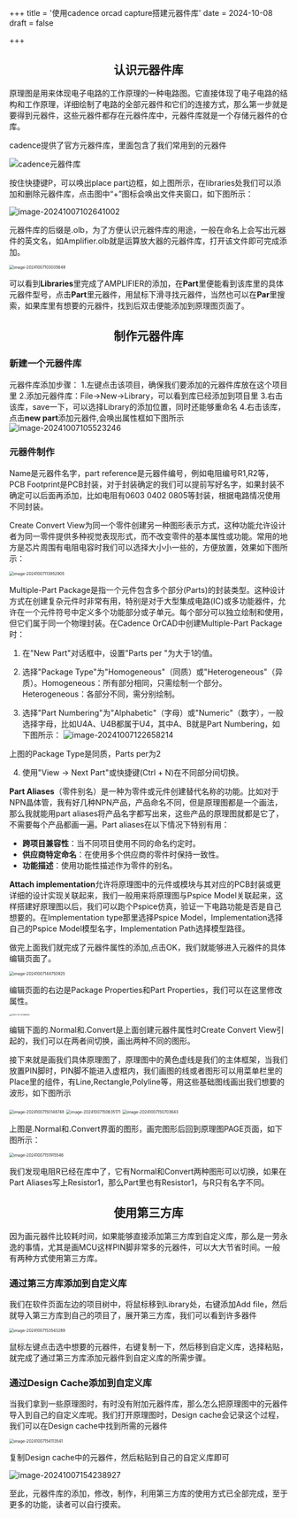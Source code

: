 +++
title = '使用cadence orcad capture搭建元器件库'
date = 2024-10-08
draft = false

+++

## <center>认识元器件库</center>

原理图是用来体现电子电路的工作原理的一种电路图。它直接体现了电子电路的结构和工作原理，详细绘制了电路的全部元器件和它们的连接方式，那么第一步就是要得到元器件，这些元器件都存在元器件库中，元器件库就是一个存储元器件的仓库。

cadence提供了官方元器件库，里面包含了我们常用到的元器件

![cadence元器件库](C:\Users\liuchao\AppData\Roaming\Typora\typora-user-images\cadence%E5%85%83%E5%99%A8%E4%BB%B6%E5%BA%93.png)

按住快捷键P，可以唤出place part边框，如上图所示，在libraries处我们可以添加和删除元器件库，点击图中“+”图标会唤出文件夹窗口，如下图所示：

![image-20241007102641002](C:\Users\liuchao\AppData\Roaming\Typora\typora-user-images\image-20241007102641002.png)

元器件库的后缀是.olb，为了方便认识元器件库的用途，一般在命名上会写出元器件的英文名，如Amplifier.olb就是运算放大器的元器件库，打开该文件即可完成添加。

<img src="C:\Users\liuchao\AppData\Roaming\Typora\typora-user-images\image-20241007103035648.png" alt="image-20241007103035648" style="zoom: 50%;" />

可以看到**Libraries**里完成了AMPLIFIER的添加，在**Part**里便能看到该库里的具体元器件型号，点击**Part**里元器件，用鼠标下滑寻找元器件，当然也可以在**Par**里搜索，如果库里有想要的元器件，找到后双击便能添加到原理图页面了。

## <center>制作元器件库</center>

### 新建一个元器件库

元器件库添加步骤：
1.左键点击该项目，确保我们要添加的元器件库放在这个项目里
2.添加元器件库：File->New->Library，可以看到库已经添加到项目里
3.右击该库，save一下，可以选择Library的添加位置，同时还能够重命名
4.右击该库，点击**new part**添加元器件,会唤出属性框如下图所示
![image-20241007105523246](C:\Users\liuchao\AppData\Roaming\Typora\typora-user-images\image-20241007105523246.png)

### 元器件制作

Name是元器件名字，part reference是元器件编号，例如电阻编号R1,R2等，PCB Footprint是PCB封装，对于封装确定的我们可以提前写好名字，如果封装不确定可以后面再添加，比如电阻有0603 0402 0805等封装，根据电路情况使用不同封装。

Create Convert View为同一个零件创建另一种图形表示方式，这种功能允许设计者为同一零件提供多种视觉表现形式，而不改变零件的基本属性或功能。常用的地方是芯片周围有电阻电容时我们可以选择大小小一些的，方便放置，效果如下图所示：

<img src="C:\Users\liuchao\AppData\Roaming\Typora\typora-user-images\image-20241007113952905.png" alt="image-20241007113952905" style="zoom:50%;" />

Multiple-Part Package是指一个元件包含多个部分(Parts)的封装类型。这种设计方式在创建复杂元件时非常有用，特别是对于大型集成电路(IC)或多功能器件，允许在一个元件符号中定义多个功能部分或子单元。每个部分可以独立绘制和使用，但它们属于同一个物理封装。在Cadence OrCAD中创建Multiple-Part Package时：
1. 在"New Part"对话框中，设置"Parts per "为大于1的值。

2. 选择"Package Type"为"Homogeneous"（同质）或"Heterogeneous"（异质）。Homogeneous：所有部分相同，只需绘制一个部分。Heterogeneous：各部分不同，需分别绘制。

3. 选择"Part Numbering"为"Alphabetic"（字母）或"Numeric"（数字），一般选择字母，比如U4A、U4B都属于U4，其中A、B就是Part Numbering，如下图所示：
    ![image-20241007122658214](C:\Users\liuchao\AppData\Roaming\Typora\typora-user-images\image-20241007122658214.png)

  上图的Package Type是同质，Parts per为2


4. 使用"View -> Next Part"或快捷键(Ctrl + N)在不同部分间切换。

**Part Aliases**（零件别名）是一种为零件或元件创建替代名称的功能。比如对于NPN晶体管，我有好几种NPN产品，产品命名不同，但是原理图都是一个画法，那么我就能用part aliases将产品名字都写出来，这些产品的原理图就都是它了，不需要每个产品都画一遍。Part aliases在以下情况下特别有用：

- **跨项目兼容性**：当不同项目使用不同的命名约定时。
- **供应商特定命名**：在使用多个供应商的零件时保持一致性。
- **功能描述**：使用功能性描述作为零件的别名。

**Attach implementation**允许将原理图中的元件或模块与其对应的PCB封装或更详细的设计实现关联起来，我们一般用来将原理图与Pspice Model关联起来，这样搭建好原理图以后，我们可以跑个Pspice仿真，验证一下电路功能是否是自己想要的。在Implementation type那里选择Pspice Model，Implementation选择自己的Pspice Model模型名字，Implementation Path选择模型路径。

做完上面我们就完成了元器件属性的添加,点击OK，我们就能够进入元器件的具体编辑页面了。

<img src="C:\Users\liuchao\AppData\Roaming\Typora\typora-user-images\image-20241007144750925.png" alt="image-20241007144750925" style="zoom:50%;" />

编辑页面的右边是Package Properties和Part Properties，我们可以在这里修改属性。

<img src="C:\Users\liuchao\AppData\Roaming\Typora\typora-user-images\2024-10-07_145026.png" alt="2024-10-07_145026" style="zoom: 25%;" />

编辑下面的.Normal和.Convert是上面创建元器件属性时Create Convert View引起的，我们可以在两者间切换，画出两种不同的图形。

接下来就是画我们具体原理图了，原理图中的黄色虚线是我们的主体框架，当我们放置PIN脚时，PIN脚不能进入虚框内，我们画图的线或者图形可以用菜单栏里的Place里的组件，有Line,Rectangle,Polyline等，用这些基础图线画出我们想要的波形，如下图所示

<img src="C:\Users\liuchao\AppData\Roaming\Typora\typora-user-images\image-20241007150148748.png" alt="image-20241007150148748" style="zoom: 50%;" />

<img src="C:\Users\liuchao\AppData\Roaming\Typora\typora-user-images\image-20241007150635171.png" alt="image-20241007150635171" style="zoom:50%;" />

<img src="C:\Users\liuchao\AppData\Roaming\Typora\typora-user-images\image-20241007150703643.png" alt="image-20241007150703643" style="zoom:50%;" />

上图是.Normal和.Convert界面的图形，画完图形后回到原理图PAGE页面，如下图所示：

<img src="C:\Users\liuchao\AppData\Roaming\Typora\typora-user-images\image-20241007151915546.png" alt="image-20241007151915546" style="zoom:50%;" />

我们发现电阻R已经在库中了，它有Normal和Convert两种图形可以切换，如果在Part Aliases写上Resistor1，那么Part里也有Resistor1，与R只有名字不同。



## <center>使用第三方库</center>

因为画元器件比较耗时间，如果能够直接添加第三方库到自定义库，那么是一劳永逸的事情，尤其是画MCU这样PIN脚非常多的元器件，可以大大节省时间。一般有两种方式使用第三方库。

### 通过第三方库添加到自定义库

我们在软件页面左边的项目树中，将鼠标移到Library处，右键添加Add file，然后就导入第三方库到自己的项目了，展开第三方库，我们可以看到许多器件

<img src="C:\Users\liuchao\AppData\Roaming\Typora\typora-user-images\image-20241007153543289.png" alt="image-20241007153543289" style="zoom:50%;" />

鼠标左键点击选中想要的元器件，右键复制一下，然后移到自定义库，选择粘贴，就完成了通过第三方库添加元器件到自定义库的所需步骤。

### 通过Design Cache添加到自定义库

当我们拿到一些原理图时，有时没有附加元器件库，那么怎么把原理图中的元器件导入到自己的自定义库呢。我们打开原理图时，Design cache会记录这个过程，我们可以在Design cache中找到所需的元器件

<img src="C:\Users\liuchao\AppData\Roaming\Typora\typora-user-images\image-20241007154113541.png" alt="image-20241007154113541" style="zoom:50%;" />

复制Design cache中的元器件，然后粘贴到自己的自定义库即可

![image-20241007154238927](C:\Users\liuchao\AppData\Roaming\Typora\typora-user-images\image-20241007154238927.png)

至此，元器件库的添加，修改，制作，利用第三方库的使用方式已全部完成，至于更多的功能，读者可以自行摸索。
